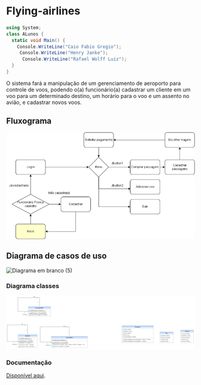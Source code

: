 # Flying-airlines

```C#
using System;
class ALunos {
  static void Main() {
    Console.WriteLine("Caio Fabio Gregio");
     Console.WriteLine("Henry Janke");
      Console.WriteLine("Rafael Wolff Luiz");
  }
}

```

O sistema fará a manipulação de um gerenciamento de aeroporto para controle de voos, podendo o(a) funcionário(a) cadastrar um cliente em um voo para um determinado destino, um horário para o voo e um assento no avião, e cadastrar novos voos. 

## Fluxograma
![telas (1)](https://github.com/caio-chzz/Estudodecaso/blob/main/Diagrama.png)

## Diagrama de casos de uso
![Diagrama em branco (5)](https://github.com/caio-chzz/Flying-airlines/assets/111304209/67074da8-750d-4bc7-afc3-d4e5573b61c9)

### Diagrama classes
![Captura de tela 2023-06-19 200434](https://github.com/caio-chzz/Estudodecaso/blob/main/aeroportoPDS.umlcd.png)

### Documentação

[Disponível aqui](https://docs.google.com/document/d/1NIBJTZUWSYdOJdejlKkVt5y2_Trsm-snSZuJPwlIJGQ/edit?usp=sharing).
